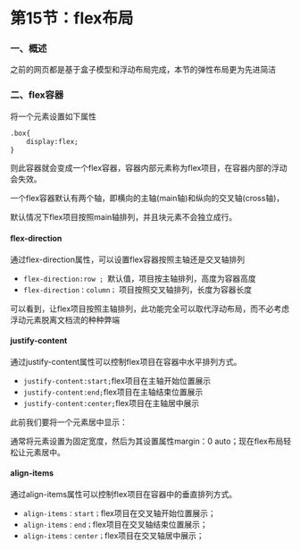 # 第15节：flex布局

### 一、概述

之前的网页都是基于盒子模型和浮动布局完成，本节的弹性布局更为先进简洁

### 二、flex容器

将一个元素设置如下属性

```html
.box{
	display:flex;
}
```

则此容器就会变成一个flex容器，容器内部元素称为flex项目，在容器内部的浮动会失效。

一个flex容器默认有两个轴，即横向的主轴(main轴)和纵向的交叉轴(cross轴)，

默认情况下flex项目按照main轴排列，并且块元素不会独立成行。

#### flex-direction

通过flex-direction属性，可以设置flex容器按照主轴还是交叉轴排列

* `flex-direction:row ; `默认值，项目按主轴排列，高度为容器高度
* `flex-direction：column；` 项目按照交叉轴排列，长度为容器长度

可以看到，让flex项目按照主轴排列，此功能完全可以取代浮动布局，而不必考虑浮动元素脱离文档流的种种弊端

#### justify-content

通过justify-content属性可以控制flex项目在容器中水平排列方式。

* `justify-content:start;`flex项目在主轴开始位置展示
* `justify-content:end;`flex项目在主轴结束位置展示
* `justify-content:center;`flex项目在主轴居中展示

此前我们要将一个元素居中显示：

通常将元素设置为固定宽度，然后为其设置属性margin：0 auto；现在flex布局轻松让元素居中。

#### align-items

通过align-items属性可以控制flex项目在容器中的垂直排列方式。

* `align-items：start；`flex项目在交叉轴开始位置展示；
* `align-items：end；`flex项目在交叉轴结束位置展示；
* `align-items：center；`flex项目在交叉轴居中展示；